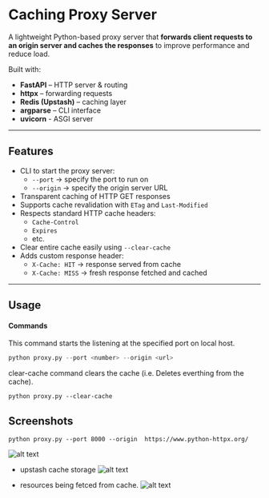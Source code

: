# Caching Proxy Server

A lightweight Python-based proxy server that **forwards client requests to an origin server and caches the responses** to improve performance and reduce load.

Built with:
- **FastAPI** – HTTP server & routing
- **httpx** – forwarding requests
- **Redis (Upstash)** – caching layer
- **argparse** – CLI interface
- **uvicorn** - ASGI server

---

## Features
- CLI to start the proxy server:
  - `--port` → specify the port to run on
  - `--origin` → specify the origin server URL
- Transparent caching of HTTP GET responses
- Supports cache revalidation with `ETag` and `Last-Modified`
- Respects standard HTTP cache headers:
  - `Cache-Control`
  - `Expires`
  - etc.
- Clear entire cache easily using `--clear-cache`
- Adds custom response header:
  - `X-Cache: HIT` → response served from cache
  - `X-Cache: MISS` → fresh response fetched and cached

---

## Usage

#### Commands
This command starts the listening at the specified port on local host.
```python
python proxy.py --port <number> --origin <url>
```

clear-cache command clears the cache (i.e. Deletes everthing from the cache).
```
python proxy.py --clear-cache
```


## Screenshots

```
python proxy.py --port 8000 --origin  https://www.python-httpx.org/
```
![alt text](<Screenshot (70).png>)

- upstash cache storage 
![alt text](<Screenshot (71).png>)

- resources being fetced from cache.
![alt text](<Screenshot (72).png>)